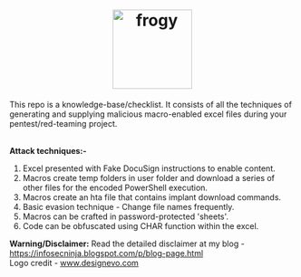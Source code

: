 <h1 align="center">
  <a href="https://github.com/iamthefrogy/frogy"><img src="https://user-images.githubusercontent.com/8291014/111030700-a4cf2180-83fb-11eb-840b-39185a478d85.png" alt="frogy" height=140px></a>
  </h1>
This repo is a knowledge-base/checklist. It consists of all the techniques of generating and supplying malicious macro-enabled excel files during your pentest/red-teaming project.<br/><br/>
    
**Attack techniques:-**
1. Excel presented with Fake DocuSign instructions to enable content.
2. Macros create temp folders in user folder and download a series of other files for the encoded PowerShell execution.
3. Macros create an hta file that contains implant download commands.
4. Basic evasion technique - Change file names frequently.
5. Macros can be crafted in password-protected 'sheets'.
6. Code can be obfuscated using CHAR function within the excel. 

**Warning/Disclaimer:** Read the detailed disclaimer at my blog - https://infosecninja.blogspot.com/p/blog-page.html</br>
Logo credit - www.designevo.com
